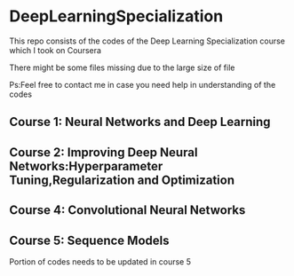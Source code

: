 # DeepLearningSpecialization

This repo consists of the codes of the Deep Learning Specialization course which I took on Coursera

There might be some files missing due to the large size of file

Ps:Feel free to contact me in case you need help in understanding of the codes

## Course 1: Neural Networks and Deep Learning

## Course 2: Improving Deep Neural Networks:Hyperparameter Tuning,Regularization and Optimization

## Course 4: Convolutional Neural Networks 

## Course 5: Sequence Models
Portion of codes needs to be updated in course 5

